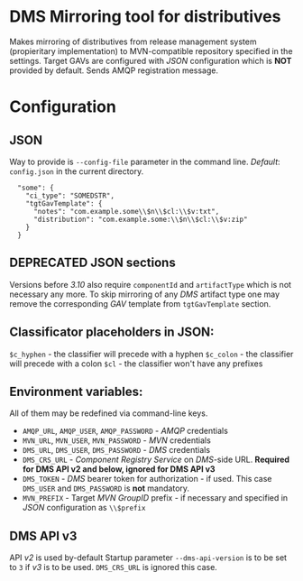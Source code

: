 # DMS Mirroring tool for distributives
Makes mirroring of distributives from release management system (propieritary implementation) to MVN-compatible repository specified in the settings.
Target GAVs are configured with *JSON* configuration which is **NOT** provided by default.
Sends AMQP registration message.

# Configuration

## JSON
Way to provide is `--config-file` parameter in the command line. *Default*: `config.json` in the current directory.

```
  "some": {
    "ci_type": "SOMEDSTR",
    "tgtGavTemplate": { 
      "notes": "com.example.some\\$n\\$cl:\\$v:txt",
      "distribution": "com.example.some:\\$n\\$cl:\\$v:zip"
    }
  }
```

## DEPRECATED JSON sections
Versions before *3.10* also require `componentId` and `artifactType` which is not necessary any more.
To skip mirroring of any *DMS* artifact type one may remove the corresponding *GAV* template from `tgtGavTemplate` section.

## Classificator placeholders in JSON:

`$c_hyphen` - the classifier will precede with a hyphen
`$c_colon` - the classifier will precede with a colon
`$cl` - the classifier won't have any prefixes

## Environment variables:
All of them may be redefined via command-line keys.

- `AMQP_URL`, `AMQP_USER`, `AMQP_PASSWORD` - *AMQP* credentials
- `MVN_URL`, `MVN_USER`, `MVN_PASSWORD` - *MVN* credentials
- `DMS_URL`, `DMS_USER`, `DMS_PASSWORD` - *DMS* credentials
- `DMS_CRS_URL` - *Component Registry Service* on *DMS*-side URL. **Required for DMS API v2 and below, ignored for DMS API v3**
- `DMS_TOKEN` - *DMS* bearer token for authorization - if used. This case `DMS_USER` and `DMS_PASSWORD` is **not** mandatory.
- `MVN_PREFIX` - Target *MVN GroupID* prefix - if necessary and specified in *JSON* configuration as `\\$prefix`

## DMS API v3
API *v2* is used by-default
Startup parameter `--dms-api-version` is to be set to `3` if *v3* is to be used. `DMS_CRS_URL` is ignored this case.
